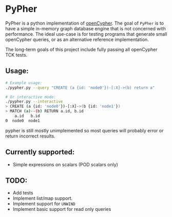 # PyPher

PyPher is a python implementation of
[openCypher](https://github.com/opencypher/openCypher/). The goal of `PyPher` is
to have a simple in-memory graph database engine that is not concerned with
performance. The ideal use-case is for testing programs that generate small
openCypher queries, or as an alternative reference implementation.

The long-term goals of this project include fully passing all openCypher TCK
tests.

## Usage:

```bash
# Example usage:
./pypher.py --query "CREATE (a {id: 'node0'})-[:X]->(b) return a"

# Or interactive mode:
./pypher.py --interactive
> CREATE (a {id: 'node0'})-[:X]->(b {id: 'node1'})
> MATCH (a)--(b) RETURN a.id, b.id
    a.id   b.id
0  node0  node1
```

pypher is still mostly unimplemented so most queries will probably error or
return incorrect results.

## Currently supported:
+ Simple expressions on scalars (POD scalars only)

## TODO:
+ Add tests
+ Implement list/map support.
+ Implement support for `UNWIND`
+ Implement basic support for read only queries
